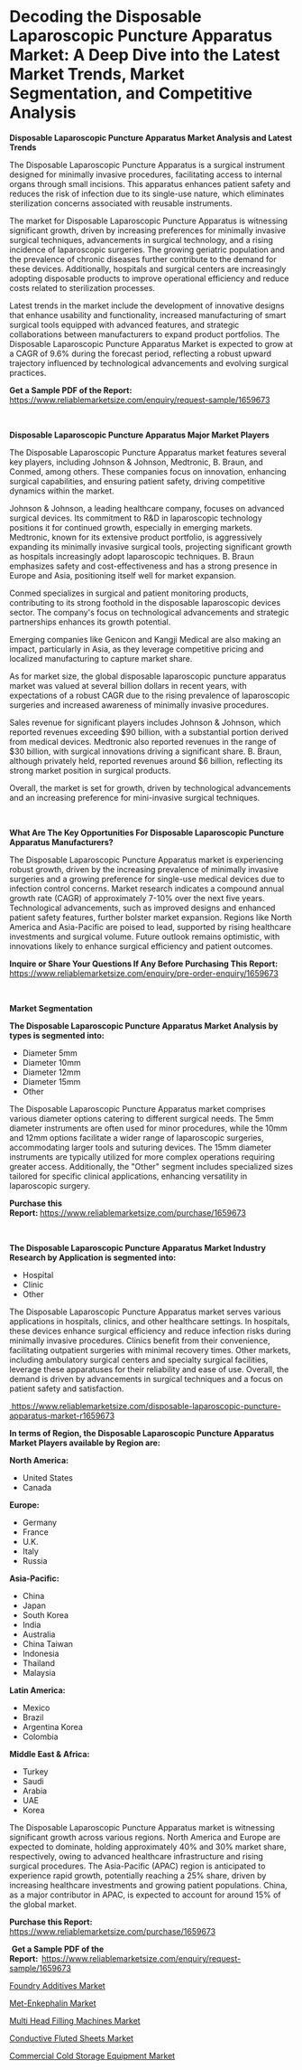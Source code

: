 <p><h1>Decoding the Disposable Laparoscopic Puncture Apparatus Market: A Deep Dive into the Latest Market Trends, Market Segmentation, and Competitive Analysis</h1></p><p><strong>Disposable Laparoscopic Puncture Apparatus Market Analysis and Latest Trends</strong></p>
<p><p>The Disposable Laparoscopic Puncture Apparatus is a surgical instrument designed for minimally invasive procedures, facilitating access to internal organs through small incisions. This apparatus enhances patient safety and reduces the risk of infection due to its single-use nature, which eliminates sterilization concerns associated with reusable instruments. </p><p>The market for Disposable Laparoscopic Puncture Apparatus is witnessing significant growth, driven by increasing preferences for minimally invasive surgical techniques, advancements in surgical technology, and a rising incidence of laparoscopic surgeries. The growing geriatric population and the prevalence of chronic diseases further contribute to the demand for these devices. Additionally, hospitals and surgical centers are increasingly adopting disposable products to improve operational efficiency and reduce costs related to sterilization processes.</p><p>Latest trends in the market include the development of innovative designs that enhance usability and functionality, increased manufacturing of smart surgical tools equipped with advanced features, and strategic collaborations between manufacturers to expand product portfolios. The Disposable Laparoscopic Puncture Apparatus Market is expected to grow at a CAGR of 9.6% during the forecast period, reflecting a robust upward trajectory influenced by technological advancements and evolving surgical practices.</p></p>
<p><strong>Get a Sample PDF of the Report:&nbsp;</strong> <a href="https://www.reliablemarketsize.com/enquiry/request-sample/1659673?utm_campaign=1506&utm_medium=2&utm_source=Github&utm_content=ia&utm_term=12102024&utm_id=disposable-laparoscopic-puncture-apparatus">https://www.reliablemarketsize.com/enquiry/request-sample/1659673</a></p>
<p>&nbsp;</p>
<p><strong>Disposable Laparoscopic Puncture Apparatus Major Market Players</strong></p>
<p><p>The Disposable Laparoscopic Puncture Apparatus market features several key players, including Johnson & Johnson, Medtronic, B. Braun, and Conmed, among others. These companies focus on innovation, enhancing surgical capabilities, and ensuring patient safety, driving competitive dynamics within the market.</p><p>Johnson & Johnson, a leading healthcare company, focuses on advanced surgical devices. Its commitment to R&D in laparoscopic technology positions it for continued growth, especially in emerging markets. Medtronic, known for its extensive product portfolio, is aggressively expanding its minimally invasive surgical tools, projecting significant growth as hospitals increasingly adopt laparoscopic techniques. B. Braun emphasizes safety and cost-effectiveness and has a strong presence in Europe and Asia, positioning itself well for market expansion.</p><p>Conmed specializes in surgical and patient monitoring products, contributing to its strong foothold in the disposable laparoscopic devices sector. The company's focus on technological advancements and strategic partnerships enhances its growth potential.</p><p>Emerging companies like Genicon and Kangji Medical are also making an impact, particularly in Asia, as they leverage competitive pricing and localized manufacturing to capture market share.</p><p>As for market size, the global disposable laparoscopic puncture apparatus market was valued at several billion dollars in recent years, with expectations of a robust CAGR due to the rising prevalence of laparoscopic surgeries and increased awareness of minimally invasive procedures.</p><p>Sales revenue for significant players includes Johnson & Johnson, which reported revenues exceeding $90 billion, with a substantial portion derived from medical devices. Medtronic also reported revenues in the range of $30 billion, with surgical innovations driving a significant share. B. Braun, although privately held, reported revenues around $6 billion, reflecting its strong market position in surgical products. </p><p>Overall, the market is set for growth, driven by technological advancements and an increasing preference for mini-invasive surgical techniques.</p></p>
<p>&nbsp;</p>
<p><strong>What Are The Key Opportunities For Disposable Laparoscopic Puncture Apparatus Manufacturers?</strong></p>
<p><p>The Disposable Laparoscopic Puncture Apparatus market is experiencing robust growth, driven by the increasing prevalence of minimally invasive surgeries and a growing preference for single-use medical devices due to infection control concerns. Market research indicates a compound annual growth rate (CAGR) of approximately 7-10% over the next five years. Technological advancements, such as improved designs and enhanced patient safety features, further bolster market expansion. Regions like North America and Asia-Pacific are poised to lead, supported by rising healthcare investments and surgical volume. Future outlook remains optimistic, with innovations likely to enhance surgical efficiency and patient outcomes.</p></p>
<p><strong>Inquire or Share Your Questions If Any Before Purchasing This Report:</strong> <a href="https://www.reliablemarketsize.com/enquiry/pre-order-enquiry/1659673?utm_campaign=1506&utm_medium=2&utm_source=Github&utm_content=ia&utm_term=12102024&utm_id=disposable-laparoscopic-puncture-apparatus">https://www.reliablemarketsize.com/enquiry/pre-order-enquiry/1659673</a></p>
<p>&nbsp;</p>
<p><strong>Market Segmentation</strong></p>
<p><strong>The Disposable Laparoscopic Puncture Apparatus Market Analysis by types is segmented into:</strong></p>
<p><ul><li>Diameter 5mm</li><li>Diameter 10mm</li><li>Diameter 12mm</li><li>Diameter 15mm</li><li>Other</li></ul></p>
<p><p>The Disposable Laparoscopic Puncture Apparatus market comprises various diameter options catering to different surgical needs. The 5mm diameter instruments are often used for minor procedures, while the 10mm and 12mm options facilitate a wider range of laparoscopic surgeries, accommodating larger tools and suturing devices. The 15mm diameter instruments are typically utilized for more complex operations requiring greater access. Additionally, the "Other" segment includes specialized sizes tailored for specific clinical applications, enhancing versatility in laparoscopic surgery.</p></p>
<p><strong>Purchase this Report:&nbsp;</strong><a href="https://www.reliablemarketsize.com/purchase/1659673?utm_campaign=1506&utm_medium=2&utm_source=Github&utm_content=ia&utm_term=12102024&utm_id=disposable-laparoscopic-puncture-apparatus">https://www.reliablemarketsize.com/purchase/1659673</a></p>
<p>&nbsp;</p>
<p><strong>The Disposable Laparoscopic Puncture Apparatus Market Industry Research by Application is segmented into:</strong></p>
<p><ul><li>Hospital</li><li>Clinic</li><li>Other</li></ul></p>
<p><p>The Disposable Laparoscopic Puncture Apparatus market serves various applications in hospitals, clinics, and other healthcare settings. In hospitals, these devices enhance surgical efficiency and reduce infection risks during minimally invasive procedures. Clinics benefit from their convenience, facilitating outpatient surgeries with minimal recovery times. Other markets, including ambulatory surgical centers and specialty surgical facilities, leverage these apparatuses for their reliability and ease of use. Overall, the demand is driven by advancements in surgical techniques and a focus on patient safety and satisfaction.</p></p>
<p><a href="https://www.reliablemarketsize.com/disposable-laparoscopic-puncture-apparatus-market-r1659673?utm_campaign=1506&utm_medium=2&utm_source=Github&utm_content=ia&utm_term=12102024&utm_id=disposable-laparoscopic-puncture-apparatus">&nbsp;https://www.reliablemarketsize.com/disposable-laparoscopic-puncture-apparatus-market-r1659673</a></p>
<p><strong>In terms of Region, the Disposable Laparoscopic Puncture Apparatus Market Players available by Region are:</strong></p>
<p>
    <p> <strong> North America: </strong>
        <ul>
            <li>United States</li>
            <li>Canada</li>
        </ul>
        </p> 
    <p> <strong> Europe: </strong>
        <ul>
            <li>Germany</li>
            <li>France</li>
            <li>U.K.</li>
            <li>Italy</li>
            <li>Russia</li>
        </ul>
        </p> 
    <p> <strong> Asia-Pacific: </strong>
        <ul>
            <li>China</li>
            <li>Japan</li>
            <li>South Korea</li>
            <li>India</li>
            <li>Australia</li>
            <li>China Taiwan</li>
            <li>Indonesia</li>
            <li>Thailand</li>
            <li>Malaysia</li>
        </ul>
        </p> 
    <p> <strong> Latin America: </strong>
        <ul>
            <li>Mexico</li>
            <li>Brazil</li>
            <li>Argentina Korea</li>
            <li>Colombia</li>
        </ul>
        </p> 
    <p> <strong> Middle East & Africa: </strong>
        <ul>
            <li>Turkey</li>
            <li>Saudi</li>
            <li>Arabia</li>
            <li>UAE</li>
            <li>Korea</li>
        </ul>
    </p>
    </p>
<p><p>The Disposable Laparoscopic Puncture Apparatus market is witnessing significant growth across various regions. North America and Europe are expected to dominate, holding approximately 40% and 30% market share, respectively, owing to advanced healthcare infrastructure and rising surgical procedures. The Asia-Pacific (APAC) region is anticipated to experience rapid growth, potentially reaching a 25% share, driven by increasing healthcare investments and growing patient populations. China, as a major contributor in APAC, is expected to account for around 15% of the global market.</p></p>
<p><strong>Purchase this Report: </strong><a href="https://www.reliablemarketsize.com/purchase/1659673?utm_campaign=1506&utm_medium=2&utm_source=Github&utm_content=ia&utm_term=12102024&utm_id=disposable-laparoscopic-puncture-apparatus">https://www.reliablemarketsize.com/purchase/1659673</a></p>
<p>&nbsp;<strong>Get a Sample PDF of the Report:&nbsp;&nbsp;</strong><a href="https://www.reliablemarketsize.com/enquiry/request-sample/1659673?utm_campaign=1506&utm_medium=2&utm_source=Github&utm_content=ia&utm_term=12102024&utm_id=disposable-laparoscopic-puncture-apparatus">https://www.reliablemarketsize.com/enquiry/request-sample/1659673</a></p>
<p><strong></strong></p>
<p><p><a href="https://www.linkedin.com/pulse/sustainability-trends-foundry-additives-industry-market-implications-rbjkc?utm_campaign=1506&utm_medium=2&utm_source=Github&utm_content=ia&utm_term=12102024&utm_id=disposable-laparoscopic-puncture-apparatus">Foundry Additives Market</a></p><p><a href="https://github.com/vitacbq/Market-Research-Report-List-1/blob/main/met-enkephalin-market.md?utm_campaign=1506&utm_medium=2&utm_source=Github&utm_content=ia&utm_term=12102024&utm_id=disposable-laparoscopic-puncture-apparatus">Met-Enkephalin Market</a></p><p><a href="https://www.linkedin.com/pulse/multi-head-filling-machines-market-overview-global-trends-ytqwf?utm_campaign=1506&utm_medium=2&utm_source=Github&utm_content=ia&utm_term=12102024&utm_id=disposable-laparoscopic-puncture-apparatus">Multi Head Filling Machines Market</a></p><p><a href="https://www.linkedin.com/pulse/conductive-fluted-sheets-market-report-product-type-polypropylenehigh-zixve?utm_campaign=1506&utm_medium=2&utm_source=Github&utm_content=ia&utm_term=12102024&utm_id=disposable-laparoscopic-puncture-apparatus">Conductive Fluted Sheets Market</a></p><p><a href="https://github.com/wydramppetrox/Market-Research-Report-List-1/blob/main/commercial-cold-storage-equipment-market.md?utm_campaign=1506&utm_medium=2&utm_source=Github&utm_content=ia&utm_term=12102024&utm_id=disposable-laparoscopic-puncture-apparatus">Commercial Cold Storage Equipment Market</a></p></p>